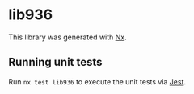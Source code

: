 # lib936

This library was generated with [Nx](https://nx.dev).

## Running unit tests

Run `nx test lib936` to execute the unit tests via [Jest](https://jestjs.io).
